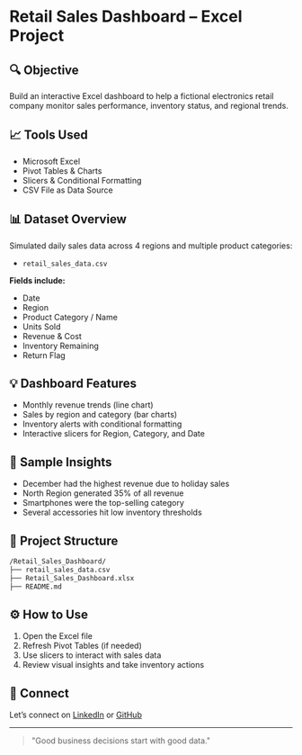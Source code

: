 # Retail Sales Dashboard – Excel Project

## 🔍 Objective
Build an interactive Excel dashboard to help a fictional electronics retail company monitor sales performance, inventory status, and regional trends.

## 📈 Tools Used
- Microsoft Excel
- Pivot Tables & Charts
- Slicers & Conditional Formatting
- CSV File as Data Source

## 📊 Dataset Overview
Simulated daily sales data across 4 regions and multiple product categories:
- `retail_sales_data.csv`

**Fields include:**
- Date
- Region
- Product Category / Name
- Units Sold
- Revenue & Cost
- Inventory Remaining
- Return Flag

## 💡 Dashboard Features
- Monthly revenue trends (line chart)
- Sales by region and category (bar charts)
- Inventory alerts with conditional formatting
- Interactive slicers for Region, Category, and Date

## 🔢 Sample Insights
- December had the highest revenue due to holiday sales
- North Region generated 35% of all revenue
- Smartphones were the top-selling category
- Several accessories hit low inventory thresholds

## 📁 Project Structure
```bash
/Retail_Sales_Dashboard/
├── retail_sales_data.csv
├── Retail_Sales_Dashboard.xlsx
├── README.md
```

## ⚙️ How to Use
1. Open the Excel file
2. Refresh Pivot Tables (if needed)
3. Use slicers to interact with sales data
4. Review visual insights and take inventory actions

## 🔗 Connect
Let’s connect on [LinkedIn](https://www.linkedin.com/in/the-madonald) or [GitHub](https://github.com/themacdonald)

---

> "Good business decisions start with good data."

